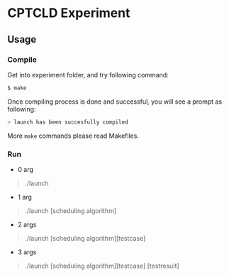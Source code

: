 # CPTCLD Experiment

## Usage
### Compile

Get into experiment folder, and try following command:

```bash
$ make
```

Once compiling process is done and successful, you will see a prompt as following:

```bash
> launch has been succesfully compiled
```

More `make` commands please read Makefiles.

### Run

- 0 arg
> ./launch
- 1 arg
> ./launch [scheduling algorithm]
- 2 args
> ./launch [scheduling algorithm][testcase]
- 3 args
> ./launch [scheduling algorithm][testcase] [testresult]
